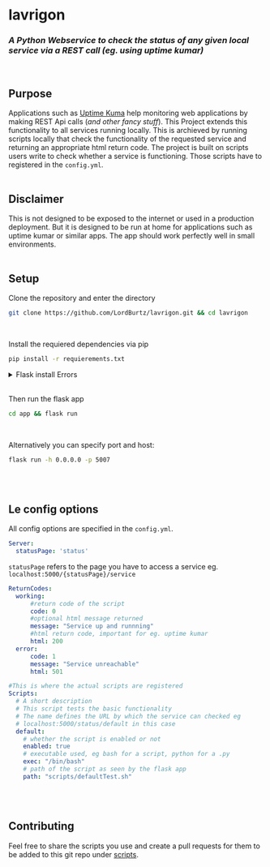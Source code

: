 # lavrigon
### *A Python Webservice to check the status of any given local service via a REST call (eg. using uptime kumar)*
<br>

## Purpose
Applications such as [Uptime Kuma](https://github.com/louislam/uptime-kuma) help monitoring web applications by making REST Api calls (*and other fancy stuff*). 
This Project extends this functionality to all services running locally. This is archieved by running scripts locally that check the functionality of the requested service and returning an appropriate html return code.
The project is built on scripts users write to check whether a service is functioning. Those scripts have to registered in the `config.yml`.
<br><br>

## Disclaimer
This is not designed to be exposed to the internet or used in a production deployment. 
But it is designed to be run at home for applications such as uptime kumar or similar apps.
The app should work perfectly well in small environments.
<br><br>

## Setup
Clone the repository and enter the directory
```bash
git clone https://github.com/LordBurtz/lavrigon.git && cd lavrigon
```
<br>

Install the requiered dependencies via pip
```bash
pip install -r requierements.txt 
```
<details>
<summary>Flask install Errors</summary>
If pip or pip3 fails to install Flask correctly try installing it via your package manager<br>
</details><br>

Then run the flask app
```bash
cd app && flask run 
```
<br>

Alternatively you can specify port and host:
```bash
flask run -h 0.0.0.0 -p 5007
```
<br><br>

## Le config options
All config options are specified in the `config.yml`.
```yml
Server:
  statusPage: 'status'
  ```
  `statusPage` refers to the page you have to access a service eg. `localhost:5000/{statusPage}/service`

  ```yml
  ReturnCodes:
    working:
        #return code of the script
        code: 0 
        #optional html message returned
        message: "Service up and runnning" 
        #html return code, important for eg. uptime kumar
        html: 200 
    error:
        code: 1
        message: "Service unreachable"
        html: 501
```
```yml
#This is where the actual scripts are registered
Scripts:
  # A short description
  # This script tests the basic functionality
  # The name defines the URL by which the service can checked eg 
  # localhost:5000/status/default in this case
  default:
    # whether the script is enabled or not
    enabled: true
    # executable used, eg bash for a script, python for a .py       
    exec: "/bin/bash" 
    # path of the script as seen by the flask app
    path: "scripts/defaultTest.sh" 
```
<br><br>

## Contributing
Feel free to share the scripts you use and create a pull requests for them to be added to this git repo under [scripts](https://github.com/LordBurtz/lavrigon/tree/main/app/scripts).
